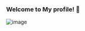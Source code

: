 ### Welcome to My profile! 👋 </br>

![image](https://github.com/ianxdxd/ianxdxd/assets/93449678/c5865504-5c6f-4371-a60d-e0b8e2b756d0)
